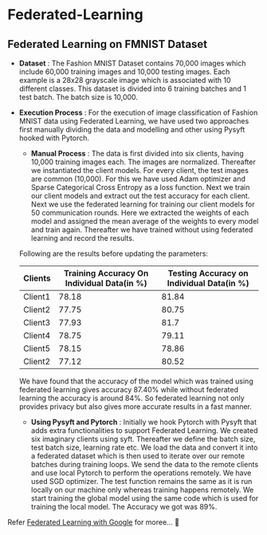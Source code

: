 # Federated-Learning #

## Federated Learning on FMNIST Dataset ##

- **Dataset** : 
The Fashion MNIST Dataset contains 70,000 images which include 60,000 training images and 10,000 testing images. Each example is a 28x28 grayscale image which is associated with 10 different classes. This dataset is divided into 6 training batches and 1 test batch. The batch size is 10,000.

- **Execution Process** : 
For the execution of image classification of Fashion MNIST data using Federated Learning, we have used two approaches first manually dividing the data and modelling  and other using Pysyft hooked with Pytorch.

  - **Manual Process** : 
  The data is first divided into six clients, having 10,000 training images each. The images are normalized. Thereafter we instantiated the client models. For every client, the test images are common (10,000). For this we have used Adam optimizer and Sparse Categorical Cross Entropy as a loss function. Next we train our client models and extract out the test accuracy for each client. Next we use the federated learning for training our client models for 50 communication rounds. Here we extracted the weights of each model and assigned the mean average of the weights to every model and train again. Thereafter we have trained without using federated learning and record the results.
  
   Following are the results before updating the parameters:
  
  | Clients  | Training Accuracy On Individual Data(in %) |  Testing Accuracy on Individual Data(in %) |
  | ------------- | ------------- | ------------ |
  | Client1  | 78.18  | 81.84 |
  | Client2  | 77.75  | 80.75 |
  | Client3  | 77.93  | 81.7 |
  | Client4  | 78.75  | 79.11 |
  | Client5  | 78.15  | 78.86 |
  | Client2  | 77.12  | 80.52 |
  
  We have found that the accuracy of the model which was trained using federated learning gives accuracy 87.40% while without federated learning the accuracy is around 84%. So federated learning not only provides privacy but also gives more accurate results in a fast manner.

  - **Using Pysyft and Pytorch** : 
  Initially we hook Pytorch with Pysyft that adds extra functionalities to support Federated Learning. We created six imaginary clients using syft. Thereafter we define the batch size, test batch size, learning rate etc. We load the data and convert it into a federated dataset which is then used to iterate over our remote batches during training loops. We send the data to the remote clients and use local Pytorch to perform the operations remotely. We have used SGD optimizer. The test function remains the same as it is run locally on our machine only whereas training happens remotely. We start training the global model using the same code which is used for training the local model. The Accuracy we got was 89%.
  
  
Refer [Federated Learning with Google](https://federated.withgoogle.com/) for moree... :book:

